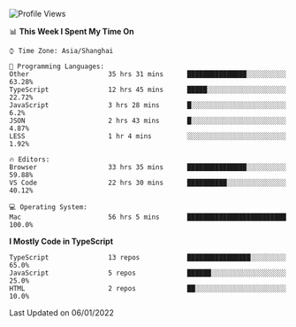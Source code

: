 <!--START_SECTION:waka-->
![Profile Views](http://img.shields.io/badge/Profile%20Views-14-blue)

📊 **This Week I Spent My Time On** 

```text
⌚︎ Time Zone: Asia/Shanghai

💬 Programming Languages: 
Other                    35 hrs 31 mins      ███████████████░░░░░░░░░░   63.28% 
TypeScript               12 hrs 45 mins      █████░░░░░░░░░░░░░░░░░░░░   22.72% 
JavaScript               3 hrs 28 mins       █░░░░░░░░░░░░░░░░░░░░░░░░   6.2% 
JSON                     2 hrs 43 mins       █░░░░░░░░░░░░░░░░░░░░░░░░   4.87% 
LESS                     1 hr 4 mins         ░░░░░░░░░░░░░░░░░░░░░░░░░   1.92%

🔥 Editors: 
Browser                  33 hrs 35 mins      ███████████████░░░░░░░░░░   59.88% 
VS Code                  22 hrs 30 mins      ██████████░░░░░░░░░░░░░░░   40.12%

💻 Operating System: 
Mac                      56 hrs 5 mins       █████████████████████████   100.0%

```

**I Mostly Code in TypeScript** 

```text
TypeScript               13 repos            ████████████████░░░░░░░░░   65.0% 
JavaScript               5 repos             ██████░░░░░░░░░░░░░░░░░░░   25.0% 
HTML                     2 repos             ██░░░░░░░░░░░░░░░░░░░░░░░   10.0%

```



 Last Updated on 06/01/2022
<!--END_SECTION:waka-->
